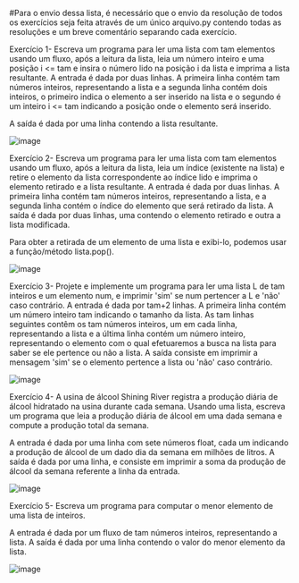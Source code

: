 #Para o envio dessa lista, é necessário que o envio da resolução de todos os exercícios seja feita através de um único arquivo.py contendo todas as resoluções e um breve comentário separando cada exercício.

Exercício 1-
Escreva um programa para ler uma lista com tam elementos usando um fluxo, após a leitura da lista, leia um número inteiro e uma posição i <= tam e insira o número lido na posição i da lista e imprima a lista resultante.
A entrada é dada por duas linhas. A primeira linha contém tam números inteiros, representando a lista e a segunda linha contém dois inteiros, o primeiro indica o elemento a ser inserido na lista e o segundo é um inteiro i <= tam indicando a posição onde o elemento será inserido. 

A saída é dada por uma linha contendo a lista resultante.

![image](https://github.com/EngSoft-UFMS/algoritmos_e_programacao_1/assets/127704416/9d4b9bf5-8268-4893-a896-406b25ad70c5)

Exercício 2- 
Escreva um programa para ler uma lista com tam elementos usando um fluxo, após a leitura da lista, leia um índice (existente na lista) e retire o elemento da lista correspondente ao índice lido e imprima o elemento retirado e a lista resultante.
A entrada é dada por duas linhas. A primeira linha contém tam números inteiros, representando a lista, e a segunda linha contém o índice do elemento que será retirado da lista. A saída é dada por duas linhas, uma contendo o elemento retirado e outra a lista modificada.

Para obter a retirada de um elemento de uma lista e exibi-lo, podemos usar a função/método lista.pop().

![image](https://github.com/EngSoft-UFMS/algoritmos_e_programacao_1/assets/127704416/e37d613a-12fc-4082-a0c3-0344d72cd2a8)

Exercício 3- 
Projete e implemente um programa para ler uma lista L de tam inteiros e um elemento num, e imprimir 'sim' se num pertencer a L e 'não' caso contrário.
A entrada é dada por tam+2 linhas. A primeira linha contém um número inteiro tam indicando o tamanho da lista. As tam linhas seguintes contêm os tam números inteiros, um em cada linha, representando a lista e a última linha contém um número inteiro, representando o elemento com o qual efetuaremos a busca na lista para saber se ele pertence ou não a lista. A saída consiste em imprimir a mensagem 'sim' se o elemento pertence a lista ou 'não' caso contrário.

![image](https://github.com/EngSoft-UFMS/algoritmos_e_programacao_1/assets/127704416/c7018bbb-4bd6-41ad-8315-922b4a7125b2)

Exercício 4- 
A usina de álcool Shining River registra a produção diária de álcool hidratado na usina durante cada semana. Usando uma lista, escreva um programa que leia a produção diária de álcool em uma dada semana e compute a produção total da semana.

A entrada é dada por uma linha com sete números float, cada um indicando a produção de álcool de um dado dia da semana em milhões de litros. A saída é dada por uma linha, e consiste em imprimir a soma da produção de álcool da semana referente a linha da entrada.

![image](https://github.com/EngSoft-UFMS/algoritmos_e_programacao_1/assets/127704416/6b19dc93-5f05-4bf3-a42f-dfb8517d95d3)

Exercício 5- 
Escreva um programa para computar o menor elemento de uma lista de inteiros.

A entrada é dada por um fluxo de tam números inteiros, representando a lista. A saída é dada por uma linha contendo o valor do menor elemento da lista.

![image](https://github.com/EngSoft-UFMS/algoritmos_e_programacao_1/assets/127704416/6acd0fee-8131-413c-9998-0f895ddd6b99)
